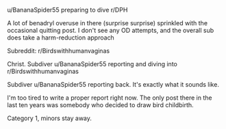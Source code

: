 u/BananaSpider55 preparing to dive r/DPH

A lot of benadryl overuse in there (surprise surprise) sprinkled with the occasional quitting post. I don't see any OD attempts, and the overall sub does take a harm-reduction approach

Subreddit: r/Birdswithhumanvaginas

Christ. Subdiver u/BananaSpider55 reporting and diving into r/Birdswithhumanvaginas

Subdiver u/BananaSpider55 reporting back. It's exactly what it sounds like. 

I'm too tired to write a proper report right now. The only post there in the last ten years was somebody who decided to draw bird childbirth.

Category 1, minors stay away.